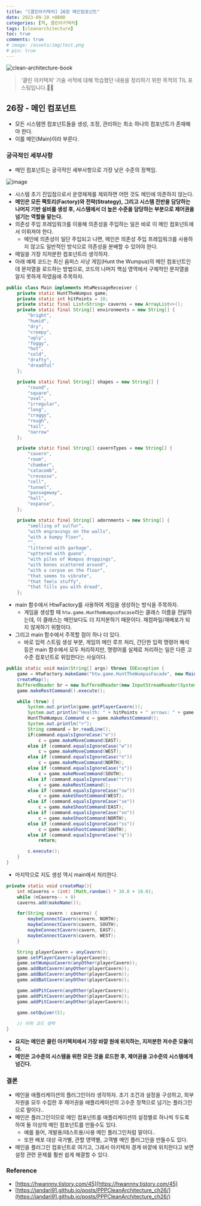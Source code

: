 ```yaml
---
title: "[클린아키텍처] 26장 메인컴포넌트"
date: 2023-09-10 +0800
categories: [책, 클린아키텍처]
tags: [cleanarchitecture]
toc: true
comments: true
# image: /assets/img/test.png
# pin: true
---
```


![clean-architecture-book](https://github.com/jeonyoungho/jeonyoungho.github.io/assets/44339530/5d90a988-4e1c-4f9c-b36b-28755aef9fff)

> '클린 아키텍처' 기술 서적에 대해 학습했던 내용을 정리하기 위한 목적의 TIL 포스팅입니다.🙆‍♂️

## 26장 - 메인 컴포넌트

- 모든 시스템엔 컴포넌트들을 생성, 조정, 관리하는 최소 하나의 컴포넌트가 존재해야 한다.
- 이를 메인(Main)이라 부른다.

### 궁극적인 세부사항
- 메인 컴포넌트는 궁극적인 세부사항으로 가장 낮은 수준의 정책임.

![image](https://github.com/jeonyoungho/jeonyoungho.github.io/assets/44339530/db5664a4-ac4c-469b-9198-670a1eb6e9aa)

- 시스템 초기 진입점으로서 운영체제를 제외하면 어떤 것도 메인에 의존하지 않는다.
- **메인은 모든 팩토리(Factory)와 전략(Strategy), 그리고 시스템 전반을 담당하는 나머지 기반 설비를 생성 후, 시스템에서 더 높은 수준을 담당하는 부분으로 제어권을 넘기는 역할을 맡는다.**
- 의존성 주입 프레임워크를 이용해 의존성을 주입하는 일은 바로 이 메인 컴포넌트에서 이뤼져야 한다.
  - 메인에 의존성이 일단 주입되고 나면, 메인은 의존성 주입 프레임워크를 사용하지 않고도 일반적인 방식으로 의존성을 분배할 수 있어야 한다.
- 메일을 가장 지저분한 컴포넌트라 생각하자.
- 아래 예제 코드는 최신 움퍼스 사냥 게임(Hunt the Wumpus)의 메인 컴포넌트인데 문자열을 로드하는 방법으로, 코드의 나머지 핵심 영역에서 구체적인 문자열을 알지 못하게 하였음에 주목하자.

```java
public class Main implements HtwMessageReceiver {
    private static HuntTheWumpus game;
    private static int hitPoints = 10;
    private static final List<String> caverns = new ArrayList<>();
    private static final String[] environments = new String[] {
        "bright",
        "humid",
        "dry",
        "creepy",
        "ugly",
        "foggy",
        "hot",
        "cold",
        "drafty",
        "dreadful"
    };

    private static final String[] shapes = new String[] {
        "round",
        "square",
        "oval",
        "irregular",
        "long",
        "craggy",
        "rough",
        "tail",
        "narrow"
    };

    private static final String[] cavernTypes = new String[] {
        "cavern",
        "room",
        "chamber",
        "catacomb",
        "crevasse",
        "cell",
        "tunnel",
        "passageway",
        "hall",
        "expanse",
    };

    private static final String[] adornments = new String[] {
        "smelling of sulfur",
        "with engravings on the walls",
        "with a bumpy floor",
        "",
        "littered with garbage",
        "spttered with guano",
        "with piles of Wumpus droppings",
        "with bones scattered around",
        "with a corpse on the floor",
        "that seems to vibrate",
        "that feels stuffy",
        "that fills you with dread",
    };
```

- main 함수에서 HtwFactory를 사용하여 게임을 생성하는 방식을 주목하자. 
  - 게임을 생성할 때 `htw.game.HunTheWumpusFacase`라는 클래스 이름을 전달하는데, 이 클래스는 메인보다도 더 지저분하기 때문이다. 재컴파일/재배포가 되지 않게하기 위함이다.
- 그리고 main 함수에서 주목할 점이 하나 더 있다. 
  - 바로 입력 스트림 생성 부분, 게임의 메인 루프 처리, 간단한 입력 명령어 해석 등은 main 함수에서 모두 처리하지만, 명령어를 실제로 처리하는 일은 다른 고수준 컴포넌트로 위임한다는 사실이다.

```java
public static void main(String[] args) throws IOException {
    game = HtwFactory.makeGame("htw.game.HuntTheWumpusFacade", new Main());
    createMap();
    BufferedReader br = new BufferedReader(new InputStreamReader(System.in));
    game.makeRestCommand().execute();

    while (true) {
        System.out.println(game.getPlayerCavern());
        System.out.println("Health: " + hitPoints + " arrows: " + game.getQuiver());
        HuntTheWumpus.Command c = game.makeRestCommand();
        System.out.println(">");
        String command = br.readLine();
        if(command.equalsIgnoreCase("e"))
            c = game.makeMoveCommand(EAST);
        else if (command.equalsIgnoreCase("w"))
            c = game.makeMoveCommand(WEST);
        else if (command.equalsIgnoreCase("n"))
            c = game.makeMoveCommand(NORTH);
        else if (command.equalsIgnoreCase("s"))
            c = game.makeMoveCommand(SOUTH);
        else if (command.equalsIgnoreCase("r"))
            c = game.makeRestCommand();
        else if (command.equalsIgnoreCase("sw"))
            c = game.makeShootCommand(WEST);
        else if (command.equalsIgnoreCase("se"))
            c = game.makeShootCommand(EAST);
        else if (command.equalsIgnoreCase("sn"))
            c = game.makeShootCommand(NORTH);
        else if (command.equalsIgnoreCase("ss"))
            c = game.makeShootCommand(SOUTH);
        else if (command.equalsIgnoreCase("q"))
            return;

        c.execute();
    }
}
```

- 마지막으로 지도 생성 역시 main에서 처리한다.

```java
private static void createMap(){
    int nCaverns = (int) (Math,random() * 30.0 + 10.0);
    while (nCaverns-- > 0)
    caverns.add(makeName());

    for(String cavern : caverns) {
        maybeConnectCavern(cavern, NORTH);
        maybeConnectCavern(cavern, SOUTH);
        maybeConnectCavern(cavern, EAST);
        maybeConnectCavern(cavern, WEST);
    }

    String playerCavern = anyCavern();
    game.setPlayerCavern(playerCavern);
    game.setWumpusCavern(anyOther(playerCavern));
    game.addBatCavern(anyOther(playerCavern));
    game.addBatCavern(anyOther(playerCavern));
    game.addBatCavern(anyOther(playerCavern));

    game.addPitCavern(anyOther(playerCavern));
    game.addPitCavern(anyOther(playerCavern));
    game.addPitCavern(anyOther(playerCavern));

    game.setQuiver(5);
    
    // 이하 코드 생략
}
```

- **요지는 메인은 클린 아키텍처에서 가장 바깥 원에 위치하는, 지저분한 저수준 모듈이다.**
- **메인은 고수준의 시스템을 위한 모든 것을 로드한 후, 제어권을 고수준의 시스템에게 넘긴다.**

### 결론
- 메인을 애플리케이션의 플러그인이라 생각하자. 초기 조건과 설정을 구성하고, 외부 자원을 모두 수집한 후 제어권을 애플리케이션의 고수준 정책으로 넘기는 플러그인으로 말이다..
- 메인은 플러그인이므로 메인 컴포넌트를 애플리케이션의 설정별로 하나씩 두도록 하여 둘 이상의 메인 컴포넌트를 만들수도 있다.
  - 예를 들어, 개발용/테스트용/사용 메인 플러그인처럼 말이다..
  - 또한 배포 대상 국가별, 관할 영역별, 고객별 메인 플러그인을 만들수도 있다.
- 메인을 플러그인 컴포넌트로 여기고, 그래서 아키텍처 경계 바깥에 위치한다고 보면 설정 관련 문제를 훨씬 쉽게 해결할 수 있다.



### Reference
- [https://hwannny.tistory.com/45](https://hwannny.tistory.com/45)
- [https://jandari91.github.io/posts/PPPCleanArchitecture_ch26/](https://jandari91.github.io/posts/PPPCleanArchitecture_ch26/)